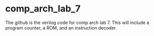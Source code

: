 # comp_arch_lab_7

The github is the verilog code for comp arch lab 7. This will include a program counter, a ROM, and an instruction decoder.
